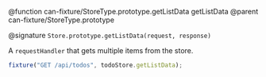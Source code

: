 @function can-fixture/StoreType.prototype.getListData getListData
@parent can-fixture/StoreType.prototype

@signature `Store.prototype.getListData(request, response)`

A `requestHandler` that gets multiple items from the store.

```javascript
fixture("GET /api/todos", todoStore.getListData);
```
